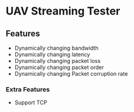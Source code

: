# UAV Streaming Tester

## Features

- Dynamically changing bandwidth
- Dynamically changing latency
- Dynamically changing packet loss
- Dynamically changing packet order
- Dynamically changing Packet corruption rate

### Extra Features

- Support TCP
